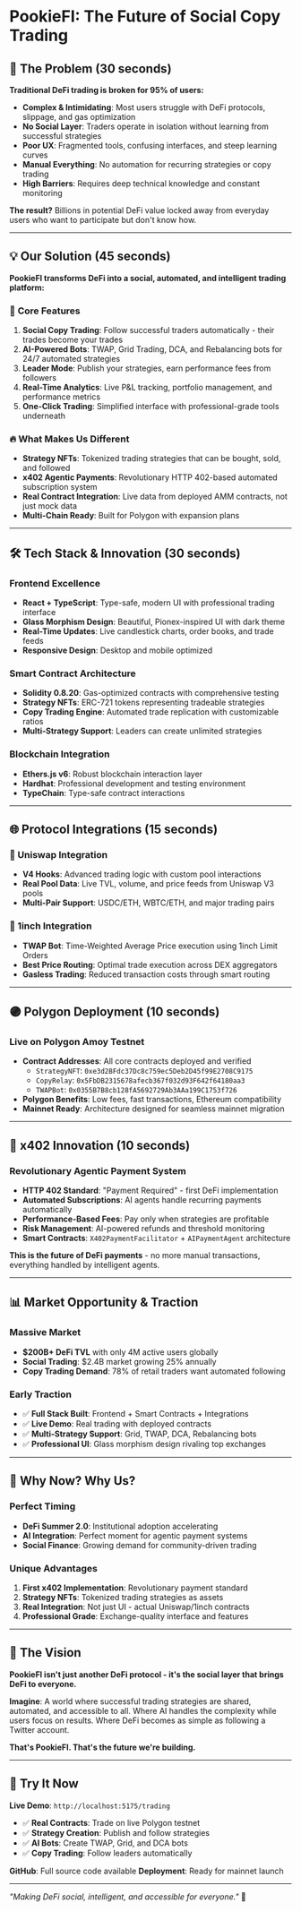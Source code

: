 # PookieFI: The Future of Social Copy Trading

## 🎯 **The Problem** (30 seconds)

**Traditional DeFi trading is broken for 95% of users:**
- **Complex & Intimidating**: Most users struggle with DeFi protocols, slippage, and gas optimization
- **No Social Layer**: Traders operate in isolation without learning from successful strategies
- **Poor UX**: Fragmented tools, confusing interfaces, and steep learning curves
- **Manual Everything**: No automation for recurring strategies or copy trading
- **High Barriers**: Requires deep technical knowledge and constant monitoring

**The result?** Billions in potential DeFi value locked away from everyday users who want to participate but don't know how.

---

## 💡 **Our Solution** (45 seconds)

**PookieFI transforms DeFi into a social, automated, and intelligent trading platform:**

### 🚀 **Core Features**
1. **Social Copy Trading**: Follow successful traders automatically - their trades become your trades
2. **AI-Powered Bots**: TWAP, Grid Trading, DCA, and Rebalancing bots for 24/7 automated strategies
3. **Leader Mode**: Publish your strategies, earn performance fees from followers
4. **Real-Time Analytics**: Live P&L tracking, portfolio management, and performance metrics
5. **One-Click Trading**: Simplified interface with professional-grade tools underneath

### 🔥 **What Makes Us Different**
- **Strategy NFTs**: Tokenized trading strategies that can be bought, sold, and followed
- **x402 Agentic Payments**: Revolutionary HTTP 402-based automated subscription system
- **Real Contract Integration**: Live data from deployed AMM contracts, not just mock data
- **Multi-Chain Ready**: Built for Polygon with expansion plans

---

## 🛠 **Tech Stack & Innovation** (30 seconds)

### **Frontend Excellence**
- **React + TypeScript**: Type-safe, modern UI with professional trading interface
- **Glass Morphism Design**: Beautiful, Pionex-inspired UI with dark theme
- **Real-Time Updates**: Live candlestick charts, order books, and trade feeds
- **Responsive Design**: Desktop and mobile optimized

### **Smart Contract Architecture**
- **Solidity 0.8.20**: Gas-optimized contracts with comprehensive testing
- **Strategy NFTs**: ERC-721 tokens representing tradeable strategies
- **Copy Trading Engine**: Automated trade replication with customizable ratios
- **Multi-Strategy Support**: Leaders can create unlimited strategies

### **Blockchain Integration**
- **Ethers.js v6**: Robust blockchain interaction layer
- **Hardhat**: Professional development and testing environment
- **TypeChain**: Type-safe contract interactions

---

## 🌐 **Protocol Integrations** (15 seconds)

### **🦄 Uniswap Integration**
- **V4 Hooks**: Advanced trading logic with custom pool interactions
- **Real Pool Data**: Live TVL, volume, and price feeds from Uniswap V3 pools
- **Multi-Pair Support**: USDC/ETH, WBTC/ETH, and major trading pairs

### **🔄 1inch Integration**
- **TWAP Bot**: Time-Weighted Average Price execution using 1inch Limit Orders
- **Best Price Routing**: Optimal trade execution across DEX aggregators
- **Gasless Trading**: Reduced transaction costs through smart routing

---

## 🟣 **Polygon Deployment** (10 seconds)

### **Live on Polygon Amoy Testnet**
- **Contract Addresses**: All core contracts deployed and verified
  - `StrategyNFT`: `0xe3d2BFdc37Dc8c759ec5Deb2D45f99E2708C9175`
  - `CopyRelay`: `0x5FbDB2315678afecb367f032d93F642f64180aa3`
  - `TWAPBot`: `0x0355B7B8cb128fA5692729Ab3AAa199C1753f726`
- **Polygon Benefits**: Low fees, fast transactions, Ethereum compatibility
- **Mainnet Ready**: Architecture designed for seamless mainnet migration

---

## 🤖 **x402 Innovation** (10 seconds)

### **Revolutionary Agentic Payment System**
- **HTTP 402 Standard**: "Payment Required" - first DeFi implementation
- **Automated Subscriptions**: AI agents handle recurring payments automatically
- **Performance-Based Fees**: Pay only when strategies are profitable
- **Risk Management**: AI-powered refunds and threshold monitoring
- **Smart Contracts**: `X402PaymentFacilitator` + `AIPaymentAgent` architecture

**This is the future of DeFi payments** - no more manual transactions, everything handled by intelligent agents.

---

## 📊 **Market Opportunity & Traction**

### **Massive Market**
- **$200B+ DeFi TVL** with only 4M active users globally
- **Social Trading**: $2.4B market growing 25% annually
- **Copy Trading Demand**: 78% of retail traders want automated following

### **Early Traction**
- ✅ **Full Stack Built**: Frontend + Smart Contracts + Integrations
- ✅ **Live Demo**: Real trading with deployed contracts
- ✅ **Multi-Strategy Support**: Grid, TWAP, DCA, Rebalancing bots
- ✅ **Professional UI**: Glass morphism design rivaling top exchanges

---

## 🎯 **Why Now? Why Us?**

### **Perfect Timing**
- **DeFi Summer 2.0**: Institutional adoption accelerating
- **AI Integration**: Perfect moment for agentic payment systems
- **Social Finance**: Growing demand for community-driven trading

### **Unique Advantages**
1. **First x402 Implementation**: Revolutionary payment standard
2. **Strategy NFTs**: Tokenized trading strategies as assets
3. **Real Integration**: Not just UI - actual Uniswap/1inch contracts
4. **Professional Grade**: Exchange-quality interface and features

---

## 🚀 **The Vision**

**PookieFI isn't just another DeFi protocol - it's the social layer that brings DeFi to everyone.**

**Imagine**: A world where successful trading strategies are shared, automated, and accessible to all. Where AI handles the complexity while users focus on results. Where DeFi becomes as simple as following a Twitter account.

**That's PookieFI. That's the future we're building.**

---

## 🔗 **Try It Now**

**Live Demo**: `http://localhost:5175/trading`
- ✅ **Real Contracts**: Trade on live Polygon testnet
- ✅ **Strategy Creation**: Publish and follow strategies
- ✅ **AI Bots**: Create TWAP, Grid, and DCA bots
- ✅ **Copy Trading**: Follow leaders automatically

**GitHub**: Full source code available
**Deployment**: Ready for mainnet launch

---

*"Making DeFi social, intelligent, and accessible for everyone."* 🚀